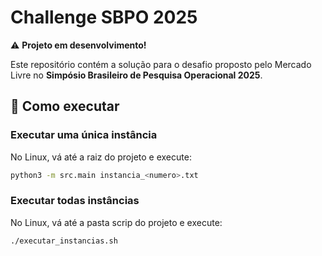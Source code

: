 # Challenge SBPO 2025

⚠️ **Projeto em desenvolvimento!**  

Este repositório contém a solução para o desafio proposto pelo Mercado Livre no **Simpósio Brasileiro de Pesquisa Operacional 2025**.

## 🚀 Como executar

### Executar uma única instância  
No Linux, vá até a raiz do projeto e execute:  
```bash
python3 -m src.main instancia_<numero>.txt
```

### Executar todas instâncias  
No Linux, vá até a pasta scrip do projeto e execute:  
```bash
./executar_instancias.sh
```
